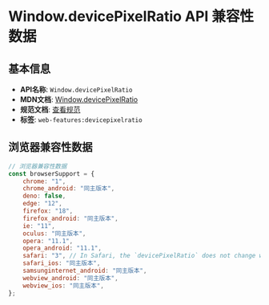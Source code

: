 # Window.devicePixelRatio API 兼容性数据

## 基本信息

- **API名称**: `Window.devicePixelRatio`
- **MDN文档**: [Window.devicePixelRatio](https://developer.mozilla.org/docs/Web/API/Window/devicePixelRatio)
- **规范文档**: [查看规范](https://drafts.csswg.org/cssom-view/#dom-window-devicepixelratio)
- **标签**: `web-features:devicepixelratio`

## 浏览器兼容性数据

```javascript
// 浏览器兼容性数据
const browserSupport = {
    chrome: "1",
    chrome_android: "同主版本",
    deno: false,
    edge: "12",
    firefox: "18",
    firefox_android: "同主版本",
    ie: "11",
    oculus: "同主版本",
    opera: "11.1",
    opera_android: "11.1",
    safari: "3", // In Safari, the `devicePixelRatio` does not change when the page is zoomed. See [bug 124862](https://...,
    safari_ios: "同主版本",
    samsunginternet_android: "同主版本",
    webview_android: "同主版本",
    webview_ios: "同主版本",
};

```

